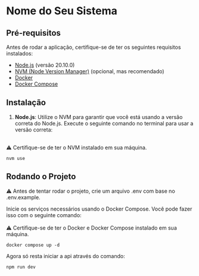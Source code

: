 # Nome do Seu Sistema

## Pré-requisitos

Antes de rodar a aplicação, certifique-se de ter os seguintes requisitos instalados:

- [Node.js](https://nodejs.org/) (versão 20.10.0)
- [NVM (Node Version Manager)](https://github.com/nvm-sh/nvm) (opcional, mas recomendado)
- [Docker](https://www.docker.com/)
- [Docker Compose](https://docs.docker.com/compose/)

## Instalação

1. **Node.js**: Utilize o NVM para garantir que você está usando a versão correta do Node.js. Execute o seguinte comando no terminal para usar a versão correta:
   <br/>
   <br/>

⚠️ Certifique-se de ter o NVM instalado em sua máquina.

```
nvm use
```

## Rodando o Projeto

⚠️ Antes de tentar rodar o projeto, crie um arquivo .env com base no .env.example.

Inicie os serviços necessários usando o Docker Compose. Você pode fazer isso com o seguinte comando:
<br/>
<br/>
⚠️ Certifique-se de ter o Docker e Docker Compose instalado em sua máquina.

```
docker compose up -d
```

Agora só resta iniciar a api através do comando:

```
npm run dev
```
